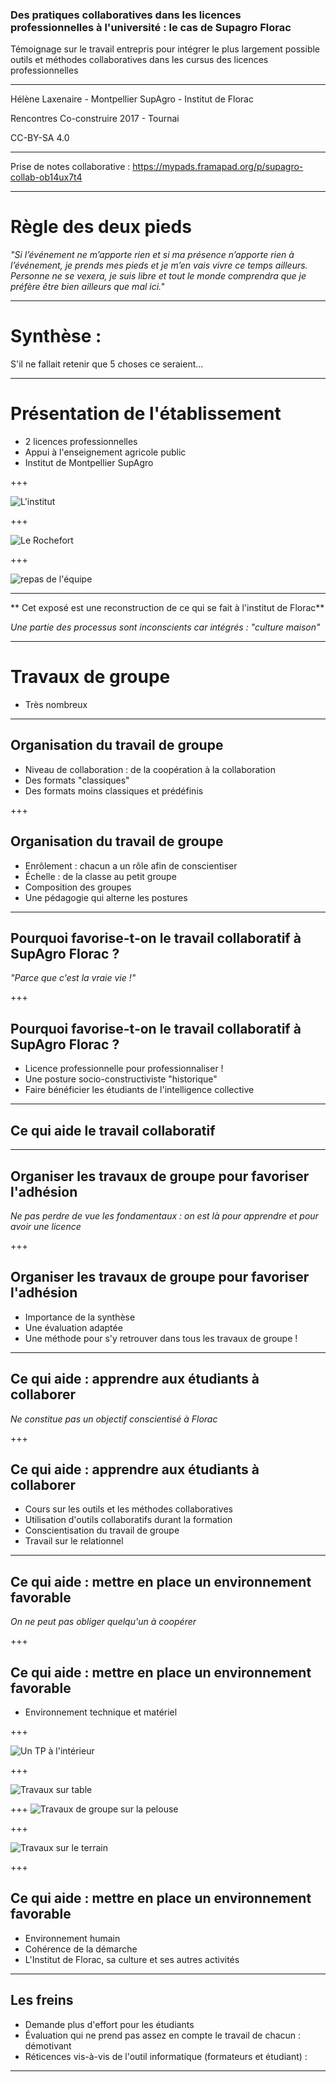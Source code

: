 ### Des pratiques collaboratives dans les licences professionnelles à l'université : le cas de Supagro Florac

Témoignage sur le travail entrepris pour intégrer le plus largement possible outils et méthodes collaboratives dans les cursus des licences professionnelles

---

Hélène Laxenaire - Montpellier SupAgro - Institut de Florac

Rencontres Co-construire 2017 - Tournai

CC-BY-SA 4.0 

---

Prise de notes collaborative :  https://mypads.framapad.org/p/supagro-collab-ob14ux7t4

---
# Règle des deux pieds

*"Si l’événement ne m’apporte rien et si ma présence n’apporte rien à l’événement, je prends mes pieds et je m’en vais vivre ce temps ailleurs. Personne ne se vexera, je suis libre et tout le monde comprendra que je préfère être bien ailleurs que mal ici."*

---

# Synthèse : 
S'il ne fallait retenir que 5 choses ce seraient... 

---

# Présentation de l'établissement

* 2 licences professionnelles
* Appui à l'enseignement agricole public
* Institut de Montpellier SupAgro

+++

![L'institut](http://www.lamerguez.com/Presentations_Gitpitch/presentation-methodes_collaboratives_LP/01_BatimentSupAgro.jpg)

+++

![Le Rochefort](http://www.lamerguez.com/Presentations_Gitpitch/presentation-methodes_collaboratives_LP/02_Rochefort.jpg)

+++

![repas de l'équipe](http://www.lamerguez.com/Presentations_Gitpitch/presentation-methodes_collaboratives_LP/03_Repas_Equipe.jpg)

---

** Cet exposé est une reconstruction de ce qui se fait à l'institut de Florac**

*Une partie des processus sont inconscients car intégrés : "culture maison"*

---
# Travaux de groupe
* Très nombreux

---
## Organisation du travail de groupe
* Niveau de collaboration : de la coopération à la collaboration
* Des formats "classiques"
* Des formats moins classiques et prédéfinis

+++

## Organisation du travail de groupe
* Enrôlement : chacun a un rôle afin de conscientiser
* Échelle : de la classe au petit groupe
* Composition des groupes
* Une pédagogie qui alterne les postures

---

## Pourquoi favorise-t-on le travail collaboratif à SupAgro Florac ?

*"Parce  que c'est la vraie vie !"*

+++

## Pourquoi favorise-t-on le travail collaboratif à SupAgro Florac ?
* Licence professionnelle pour professionnaliser !
* Une posture socio-constructiviste "historique"
* Faire bénéficier les étudiants de l'intelligence collective

---

## Ce qui aide le travail collaboratif

---

## Organiser les travaux de groupe pour favoriser l'adhésion

*Ne pas perdre de vue les fondamentaux : on est là pour apprendre et pour avoir une licence*

+++

## Organiser les travaux de groupe pour favoriser l'adhésion
* Importance de la synthèse
* Une évaluation adaptée
* Une méthode pour s'y retrouver dans tous les travaux de groupe !

---

## Ce qui aide : apprendre aux étudiants à collaborer

*Ne constitue pas un objectif conscientisé à Florac*

+++

## Ce qui aide : apprendre aux étudiants à collaborer
* Cours sur les outils et les méthodes collaboratives
* Utilisation d'outils collaboratifs durant la formation
* Conscientisation du travail de groupe
* Travail sur le relationnel

---

## Ce qui aide : mettre en place un environnement favorable

*On ne peut pas obliger quelqu'un à coopérer*

+++

## Ce qui aide : mettre en place un environnement favorable
* Environnement technique et matériel

+++

![Un TP à l'intérieur](http://www.lamerguez.com/Presentations_Gitpitch/presentation-methodes_collaboratives_LP/04_Travaux_groupe_TP.jpg)

+++

![Travaux sur table](http://www.lamerguez.com/Presentations_Gitpitch/presentation-methodes_collaboratives_LP/05_Travaux_Groupe_Table_Dehors.jpg)

+++
![Travaux de groupe sur la pelouse](http://www.lamerguez.com/Presentations_Gitpitch/presentation-methodes_collaboratives_LP/06_Travaux_Groupe_Pelouse.jpg)

+++

![Travaux sur le terrain](http://www.lamerguez.com/Presentations_Gitpitch/presentation-methodes_collaboratives_LP/07_Travaux_Groupe_Terrain.jpg)

+++
## Ce qui aide : mettre en place un environnement favorable
* Environnement humain
* Cohérence de la démarche
* L'Institut de Florac, sa culture et ses autres activités
   
---

## Les freins
* Demande plus d'effort pour les étudiants
* Évaluation qui ne prend pas assez en compte le travail de chacun : démotivant
* Réticences vis-à-vis de l'outil informatique (formateurs et étudiant) :  
---

